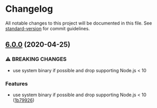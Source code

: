# Changelog

All notable changes to this project will be documented in this file. See [standard-version](https://github.com/conventional-changelog/standard-version) for commit guidelines.

## [6.0.0](https://github.com/mole-inc/pngquant-bin/compare/v5.0.2...v6.0.0) (2020-04-25)


### ⚠ BREAKING CHANGES

* use system binary if possible and drop supporting Node.js < 10

### Features

* use system binary if possible and drop supporting Node.js < 10 ([1b79926](https://github.com/mole-inc/pngquant-bin/commit/1b7992687b808b46daa203e8be62f8a3a706d875))
